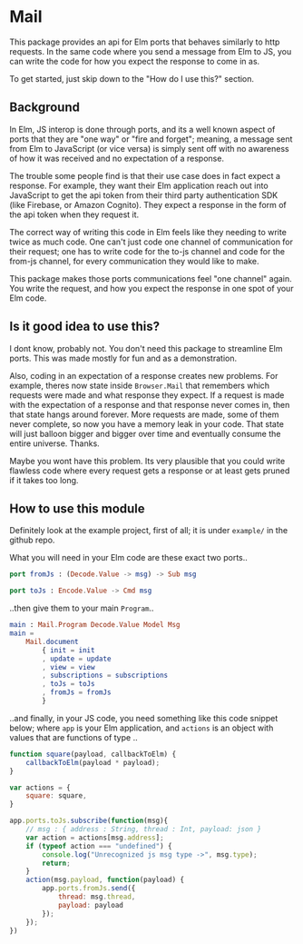 # Mail

This package provides an api for Elm ports that behaves similarly to http requests. In the same code where you send a message from Elm to JS, you can write the code for how you expect the response to come in as.

To get started, just skip down to the "How do I use this?" section.

## Background
In Elm, JS interop is done through ports, and its a well known aspect of ports that they are "one way" or "fire and forget"; meaning, a message sent from Elm to JavaScript (or vice versa) is simply sent off with no awareness of how it was received and no expectation of a response. 

The trouble some people find is that their use case does in fact expect a response. For example, they want their Elm application reach out into JavaScript to get the api token from their third party authentication SDK (like Firebase, or Amazon Cognito). They expect a response in the form of the api token when they request it.

The correct way of writing this code in Elm  feels like they needing to write twice as much code. One can't just code one channel of communication for their request; one has to write code for the to-js channel and code for the from-js channel, for every communication they would like to make.

This package makes those ports communications feel "one channel" again. You write the request, and how you expect the response in one spot of your Elm code.

## Is it good idea to use this?
I dont know, probably not. You don't need this package to streamline Elm ports. This was made mostly for fun and as a demonstration.

Also, coding in an expectation of a response creates new problems. For example, theres now state inside `Browser.Mail` that remembers which requests were made and what response they expect. If a request is made with the expectation of a response and that response never comes in, then that state hangs around forever. More requests are made, some of them never complete, so now you have a memory leak in your code. That state will just balloon bigger and bigger over time and eventually consume the entire universe. Thanks.

Maybe you wont have this problem. Its very plausible that you could write flawless code where every request gets a response or at least gets pruned if it takes too long.

## How to use this module

Definitely look at the example project, first of all; it is under `example/` in the github repo.

What you will need in your Elm code are these exact two ports..
```elm
port fromJs : (Decode.Value -> msg) -> Sub msg

port toJs : Encode.Value -> Cmd msg
```
..then give them to your main `Program`..
```elm
main : Mail.Program Decode.Value Model Msg
main =
    Mail.document
        { init = init
        , update = update
        , view = view
        , subscriptions = subscriptions
        , toJs = toJs
        , fromJs = fromJs
        }
```
..and finally, in your JS code, you need something like this code snippet below; where `app` is your Elm application, and  `actions` is an object with values that are functions of type ..
```js
function square(payload, callbackToElm) {
    callbackToElm(payload * payload);
}

var actions = {
    square: square,
}

app.ports.toJs.subscribe(function(msg){
    // msg : { address : String, thread : Int, payload: json }
    var action = actions[msg.address];
    if (typeof action === "undefined") {
    	console.log("Unrecognized js msg type ->", msg.type);
        return;
    }
    action(msg.payload, function(payload) {
        app.ports.fromJs.send({
            thread: msg.thread,
            payload: payload
        });
    });
})
```
